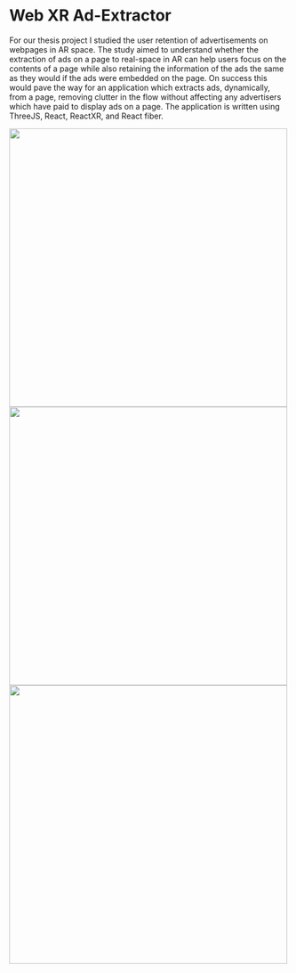 # Web XR Ad-Extractor

For our thesis project I studied the user retention of advertisements on webpages in AR space. The study aimed to understand whether the extraction of ads on a page to real-space in AR can help users focus on the contents of a page while also retaining the information of the ads the same as they would if the ads were embedded on the page. On success this would pave the way for an application which extracts ads, dynamically, from a page, removing clutter in the flow without affecting any advertisers which have paid to display ads on a page. The application is written using ThreeJS, React, ReactXR, and React fiber.

<img src="https://raw.githubusercontent.com/username/repo/main/assets/fanta_car.jpeg" width="500"/>
<img src="https://raw.githubusercontent.com/username/repo/main/assets/game.jpeg" width="500"/>
<img src="https://raw.githubusercontent.com/username/repo/main/assets/table.jpeg" width="500"/>
